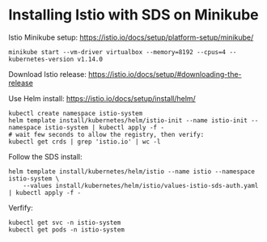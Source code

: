 # Installing Istio with SDS on Minikube

Istio Minikube setup: https://istio.io/docs/setup/platform-setup/minikube/

```console
minikube start --vm-driver virtualbox --memory=8192 --cpus=4 --kubernetes-version v1.14.0
```

Download Istio release: https://istio.io/docs/setup/#downloading-the-release

Use Helm install: https://istio.io/docs/setup/install/helm/

```
kubectl create namespace istio-system
helm template install/kubernetes/helm/istio-init --name istio-init --namespace istio-system | kubectl apply -f -
# wait few seconds to allow the registry, then verify:
kubectl get crds | grep 'istio.io' | wc -l
```

Follow the SDS install:
```
helm template install/kubernetes/helm/istio --name istio --namespace istio-system \
    --values install/kubernetes/helm/istio/values-istio-sds-auth.yaml | kubectl apply -f -
```

Verfify:

```
kubectl get svc -n istio-system
kubectl get pods -n istio-system
```
